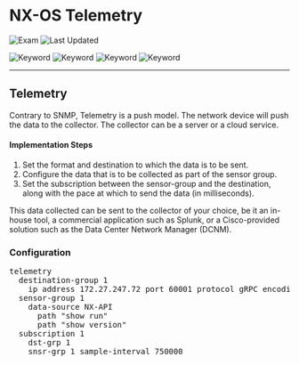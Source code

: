 # NX-OS Telemetry

![Exam](https://img.shields.io/badge/DCCOR-8A2BE2)
![Last Updated](https://img.shields.io/badge/Last%20Updated-2024--01--17-blue)

![Keyword](https://img.shields.io/badge/Telemetry-darkgreen)
![Keyword](https://img.shields.io/badge/NXOS-darkgreen)
![Keyword](https://img.shields.io/badge/DCNM-darkgreen)
![Keyword](https://img.shields.io/badge/Data%20Center%20Network%20Manager-darkgreen)

<hr>

## Telemetry

Contrary to SNMP, Telemetry is a push model. The network device will push the data to the collector. The collector can be a server or a cloud service.

#### Implementation Steps

1. Set the format and destination to which the data is to be sent.
2. Configure the data that is to be collected as part of the sensor group.
3. Set the subscription between the sensor-group and the destination, along with
the pace at which to send the data (in milliseconds).

This data collected can be sent to the collector of your choice, be it an in-house tool, a commercial application such as Splunk, or a Cisco-provided solution such as the Data Center Network Manager (DCNM).

### Configuration

<pre>
telemetry
  destination-group 1
    ip address 172.27.247.72 port 60001 protocol gRPC encoding GPB
  sensor-group 1
    data-source NX-API
      path "show run"
      path "show version"
  subscription 1
    dst-grp 1
    snsr-grp 1 sample-interval 750000
</pre>